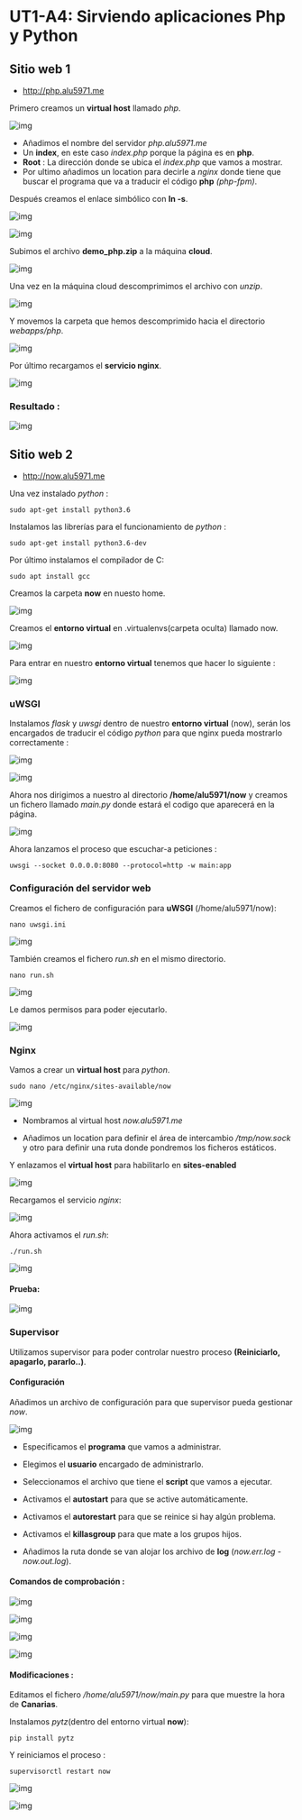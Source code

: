 # UT1-A4: Sirviendo aplicaciones Php y Python

## Sitio web 1

* http://php.alu5971.me

Primero creamos un **virtual host** llamado *php*.

![img](./img/sitio1/captura1.png)

* Añadimos el nombre del servidor *php.alu5971.me*
* Un **index**, en este caso *index.php* porque la página es en **php**.
* **Root** : La dirección donde se ubica el *index.php* que vamos a mostrar.
* Por ultimo añadimos un location para decirle a *nginx* donde tiene que buscar el programa que va a traducir el código **php** *(php-fpm)*.

Después creamos el enlace simbólico con **ln -s**.

![img](./img/sitio1/enlace_simbolico.png)

![img](./img/sitio1/ls_enlace_simbolico.png)

Subimos el archivo **demo_php.zip** a la máquina **cloud**.

![img](./img/sitio1/subir_archivo.png)

Una vez en la máquina cloud descomprimimos el archivo con *unzip*.

![img](./img/sitio1/descomprimir_archivo.png)

Y movemos la carpeta que hemos descomprimido hacia el directorio *webapps/php*.

![img](./img/sitio1/mover_archivo.png)

Por último recargamos el **servicio nginx**.

![img](./img/sitio1/reload_nginx.png)

### Resultado :

![img](./img/sitio1/resultado.png)




## Sitio web 2

* http://now.alu5971.me

Una vez instalado *python* :

    sudo apt-get install python3.6

Instalamos las librerías para el funcionamiento de *python* :

    sudo apt-get install python3.6-dev

Por último instalamos el compilador de C:

    sudo apt install gcc

Creamos la carpeta **now** en nuesto home.

![img](./img/practica1.png)

Creamos el **entorno virtual** en .virtualenvs(carpeta oculta) llamado now.

![img](./img/practica2.png)

Para entrar en nuestro **entorno virtual** tenemos que hacer lo siguiente :

![img](./img/practica3.png)

### uWSGI

Instalamos *flask* y *uwsgi* dentro de nuestro **entorno virtual** (now), serán los encargados de traducir el código *python* para que nginx pueda mostrarlo correctamente :

![img](./img/practica4.png)

![img](./img/practica5.png)

Ahora nos dirigimos a nuestro al directorio **/home/alu5971/now** y creamos un fichero llamado *main.py* donde estará el codigo que aparecerá en la página.

![img](./img/practica8.png)

Ahora lanzamos el proceso que escuchar-a peticiones :

    uwsgi --socket 0.0.0.0:8080 --protocol=http -w main:app

### Configuración del servidor web

Creamos el fichero de configuración para
**uWSGI** (/home/alu5971/now):


    nano uwsgi.ini

![img](./img/practica9.png)

También creamos el fichero *run.sh* en el mismo directorio.

    nano run.sh

![img](./img/practica10.png)

Le damos permisos para poder ejecutarlo.

![img](./img/practica11.png)

### Nginx

Vamos a crear un **virtual host** para *python*.

    sudo nano /etc/nginx/sites-available/now

![img](./img/practica12.png)

* Nombramos al virtual host *now.alu5971.me*

* Añadimos un location para definir el área de intercambio */tmp/now.sock* y otro para definir una ruta donde pondremos los ficheros estáticos.

Y enlazamos el **virtual host** para habilitarlo en **sites-enabled**

![img](./img/practica13.png)

Recargamos el servicio *nginx*:

![img](./img/practica14.png)

Ahora activamos el *run.sh*:

    ./run.sh

![img](./img/practica15.png)

#### Prueba:

![img](./img/practica16.png)

### Supervisor

Utilizamos supervisor para poder controlar nuestro proceso **(Reiniciarlo, apagarlo, pararlo..)**.

#### Configuración

Añadimos un archivo de configuración para que supervisor pueda gestionar *now*.

![img](./img/practica17.png)

* Especificamos el **programa** que vamos a administrar.

* Elegimos el **usuario** encargado de administrarlo.

* Seleccionamos el archivo que tiene el **script** que vamos a ejecutar.

* Activamos el **autostart** para que se active automáticamente.

* Activamos el **autorestart** para que se reinice si hay algún problema.

* Activamos el **killasgroup** para que mate a los grupos hijos.

* Añadimos la ruta donde se van alojar los archivo de **log** (*now.err.log - now.out.log*).

#### Comandos de comprobación :

![img](./img/practica18.png)

![img](./img/practica19.png)

![img](./img/practica21.png)

![img](./img/practica22.png)

#### Modificaciones :

Editamos el fichero */home/alu5971/now/main.py* para que muestre la hora de **Canarias**.

Instalamos *pytz*(dentro del entorno virtual **now**):

    pip install pytz

Y reiniciamos el proceso :

    supervisorctl restart now



![img](./img/modificacion1.png)

![img](./img/modificacion2.png)
